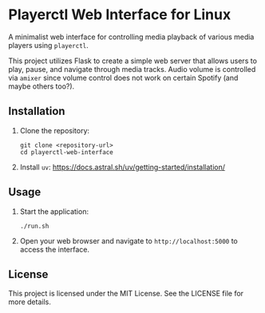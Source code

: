 # Playerctl Web Interface for Linux

A minimalist web interface for controlling media playback of various media players using `playerctl`.

This project utilizes Flask to create a simple web server that allows users to play, pause, and navigate through media tracks. Audio volume is controlled via `amixer` since volume control does not work on certain Spotify (and maybe others too?).


## Installation

1. Clone the repository:
   ```
   git clone <repository-url>
   cd playerctl-web-interface
   ```

2. Install `uv`: https://docs.astral.sh/uv/getting-started/installation/


## Usage

1. Start the application:
   ```
   ./run.sh
   ```

2. Open your web browser and navigate to `http://localhost:5000` to access the interface.


## License

This project is licensed under the MIT License. See the LICENSE file for more details.